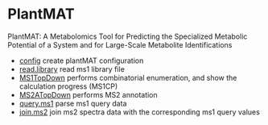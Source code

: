 ﻿# PlantMAT

PlantMAT: A Metabolomics Tool for Predicting the Specialized 
 Metabolic Potential of a System and for Large-Scale Metabolite 
 Identifications

+ [config](PlantMAT/config.1) create plantMAT configuration
+ [read.library](PlantMAT/read.library.1) read ms1 library file
+ [MS1TopDown](PlantMAT/MS1TopDown.1) performs combinatorial enumeration, and show the calculation progress (MS1CP)
+ [MS2ATopDown](PlantMAT/MS2ATopDown.1) performs MS2 annotation
+ [query.ms1](PlantMAT/query.ms1.1) parse ms1 query data
+ [join.ms2](PlantMAT/join.ms2.1) join ms2 spectra data with the corresponding ms1 query values

